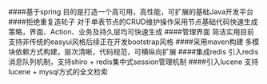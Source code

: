 ####基于spring
    目的是打造一个高可用，高性能，可扩展的基础Java开发平台
####拒绝重复造轮子
    对于单表节点的CRUD维护操作采用节点基础代码快速生成策略，界面、Action、业务及持久层均可快速生成
####管理界面
    简洁实用目前支持非传统的easyui风格后续正在开发bootstrap风格
####采用maven构建
    多模块依赖方式构建，层次清晰，代码规范，可横纵向扩展
####集成redis
    引入redis消息队列机制，支持shiro + redis集中式session管理机制
####引入lucene
    支持lucene + mysql方式的全文检索
